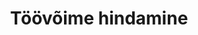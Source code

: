 ---
title: Töövõime hindamine
title_en: Assessment of work ability
notes: "Töötukassa poolt läbiviidava töövõime hindamise statistika.\r\n\r\nAndmeid uuendatakse kord kuus. Eelmise kuu statistika avaldatakse kodulehel üldjuhul järgmise kuu 10. kuupäevaks."
notes_en: "Statistics on the assessment of working ability by the Estonian Unemployment Insurance Fund.\r\n\r\nThe data is updated once a month. Last month's statistics are usually published by the 10th of the following month."
category: 
  - Elanikkond ja ühiskond
category_en: 
  - Population and Society
resources:
  - name: Töövõime hindamised 2016 - 2020
    url: 'https://www.tootukassa.ee/sites/tootukassa.ee/files/tvh.xls'
    format: xlsx
    interactive: 'FALSE'
license: 'https://creativecommons.org/licenses/by-sa/3.0/ee/legalcode'
update_freq: 'http://purl.org/linked-data/sdmx/2009/code#freq-M'
organization: Eesti Töötukassa
maintainer_name: Eesti Töötukassa
maintainer_email: github@tootukassa.ee
maintainer_phone: 614 7386
date_issued: '14/07/2020'
date_modified: 2020/10/13
---